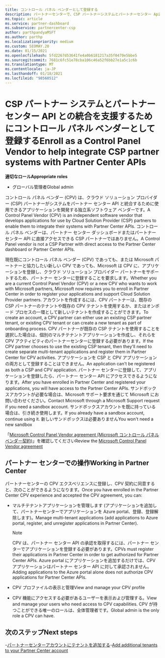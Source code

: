 ```yaml
---
title: コントロール パネル ベンダーとして登録する
description: パートナーセンターで、CSP パートナーシステムとパートナーセンター Api をより適切に統合できるように、パートナーセンターでコントロールパネルベンダー (CPV) として登録する方法について説明します。
ms.topic: article
ms.service: partner-dashboard
ms.subservice: partnercenter-csp
author: parthpandyaMSFT
ms.author: parthp
ms.localizationpriority: medium
ms.custom: SEOMAY.20
ms.date: 01/15/2021
ms.openlocfilehash: 5fd2267d53641fe4a0b6181217a35f0470e5bbe5
ms.sourcegitcommit: 7681c6fc51e78cba106c46a52f6bb27e1a5c1c6b
ms.translationtype: MT
ms.contentlocale: ja-JP
ms.lasthandoff: 01/18/2021
ms.locfileid: "98560512"
---
```

# <a name="enroll-as-a-control-panel-vendor-to-help-integrate-csp-partner-systems-with-partner-center-apis"></a><span data-ttu-id="03c08-103">CSP パートナー システムとパートナー センター API との統合を支援するためにコントロール パネル ベンダーとして登録する</span><span class="sxs-lookup"><span data-stu-id="03c08-103">Enroll as a Control Panel Vendor to help integrate CSP partner systems with Partner Center APIs</span></span>


<span data-ttu-id="03c08-104">**適切なロール**</span><span class="sxs-lookup"><span data-stu-id="03c08-104">**Appropriate roles**</span></span>

- <span data-ttu-id="03c08-105">グローバル管理者</span><span class="sxs-lookup"><span data-stu-id="03c08-105">Global admin</span></span>

<span data-ttu-id="03c08-106">コントロール パネル ベンダー (CPV) は、クラウド ソリューション プロバイダー (CSP) パートナーがシステムをパートナー センター API と統合するために使用できるアプリケーションを開発する独立系ソフトウェア ベンダーです。</span><span class="sxs-lookup"><span data-stu-id="03c08-106">A Control Panel Vendor (CPV) is an independent software vendor that develops applications for use by Cloud Solution Provider (CSP) partners to enable them to integrate their systems with Partner Center APIs.</span></span> <span data-ttu-id="03c08-107">コントロール パネル ベンダーは、パートナー センター ダッシュボードまたはパートナー センター API に直接アクセスできる CSP パートナーではありません。</span><span class="sxs-lookup"><span data-stu-id="03c08-107">A Control Panel vendor is not a CSP Partner with direct access to the Partner Center dashboard or Partner Center APIs.</span></span>

<span data-ttu-id="03c08-108">現在既にコントロール パネル ベンダー (CPV) であっても、または Microsoft パートナーと協力したい新しい CPV であっても、Microsoft は CPV に、アプリケーションを登録し、クラウド ソリューション プロバイダー パートナーをサポートするため、パートナー センターに登録することを要求します。</span><span class="sxs-lookup"><span data-stu-id="03c08-108">Whether you are a current Control Panel Vendor (CPV) or a new CPV who wants to work with Microsoft partners, Microsoft now requires you to enroll in Partner Center in order to register your applications and support Cloud Solution Provider partners.</span></span> <span data-ttu-id="03c08-109">アカウントを作成するには、CPV パートナーは、既存の CSP パートナーのテナントや既存の CPV テナントを使用するか、またはオンボード プロセスの一環として新しいテナントを作成することができます。</span><span class="sxs-lookup"><span data-stu-id="03c08-109">To create an account, a CPV partner can either use an existing CSP partner tenant, or existing CPV tenant or can create a new tenant as part of onboarding process.</span></span> <span data-ttu-id="03c08-110">CPV パートナーが既存の CSP テナントを使用することを選択した場合は、個別のマルチテナントアプリケーションを作成し、それらを CPV アクティビティのパートナーセンターに登録する必要があります。</span><span class="sxs-lookup"><span data-stu-id="03c08-110">If the CPV partner chooses to use the existing CSP tenant, then they'll need to create separate multi-tenant applications and register them in Partner Center for CPV activities.</span></span> <span data-ttu-id="03c08-111">アプリケーションを CSP と CPV アプリケーションの両方として登録することはできません。</span><span class="sxs-lookup"><span data-stu-id="03c08-111">An application can't be registered as both a CSP and CPV application.</span></span> <span data-ttu-id="03c08-112">パートナー センターに登録して、アプリケーションを登録したら、パートナー センター API にアクセスできるようになります。</span><span class="sxs-lookup"><span data-stu-id="03c08-112">After you have enrolled in Partner Center and registered your applications, you will have access to the Partner Center APIs.</span></span>  <span data-ttu-id="03c08-113">サンドボックスアカウントが必要な場合は、Microsoft サポート要求を通じて Microsoft にお問い合わせください。</span><span class="sxs-lookup"><span data-stu-id="03c08-113">Contact Microsoft through a Microsoft Support request if you need a sandbox account.</span></span> <span data-ttu-id="03c08-114">サンドボックスアカウントを既に持っている場合は、引き続き使用します。</span><span class="sxs-lookup"><span data-stu-id="03c08-114">If you already have a sandbox account, continue using it.</span></span> <span data-ttu-id="03c08-115">新しいサンドボックスは必要ありません</span><span class="sxs-lookup"><span data-stu-id="03c08-115">You won't need a new sandbox</span></span>

<span data-ttu-id="03c08-116">「[Microsoft Control Panel Vendor agreement (Microsoft コントロール パネル ベンダー契約)](https://go.microsoft.com/fwlink/?linkid=2055198)」を確認してください</span><span class="sxs-lookup"><span data-stu-id="03c08-116">Review the [Microsoft Control Panel Vendor agreement](https://go.microsoft.com/fwlink/?linkid=2055198)</span></span>


## <a name="working-in-partner-center"></a><span data-ttu-id="03c08-117">パートナー センターでの操作</span><span class="sxs-lookup"><span data-stu-id="03c08-117">Working in Partner Center</span></span>

<span data-ttu-id="03c08-118">パートナーセンターの CPV エクスペリエンスに登録し、CPV 契約に同意すると、次のことができるようになります。</span><span class="sxs-lookup"><span data-stu-id="03c08-118">Once you have enrolled in the Partner Center CPV experience and accepted the CPV agreement, you can:</span></span>

- <span data-ttu-id="03c08-119">マルチテナントアプリケーションを管理します (アプリケーションを追加して、パートナーセンターでアプリケーションを Azure portal、登録、登録解除します)。</span><span class="sxs-lookup"><span data-stu-id="03c08-119">Manage multi-tenant applications (add applications to Azure portal, register, and unregister applications in Partner Center).</span></span>

    >[!Note] 
    ><span data-ttu-id="03c08-120">CPV は、パートナー センター API の承認を取得するには、パートナー センターでアプリケーションを登録する必要があります。</span><span class="sxs-lookup"><span data-stu-id="03c08-120">CPVs must register their applications in Partner Center in order to get authorized for Partner Center APIs.</span></span> <span data-ttu-id="03c08-121">Azure portal にアプリケーションを追加するだけでは、CPV アプリケーションはパートナー センター API に対して承認されません。</span><span class="sxs-lookup"><span data-stu-id="03c08-121">Adding applications to the Azure portal alone does not authorize CPV applications for Partner Center APIs.</span></span> 

- <span data-ttu-id="03c08-122">CPV プロファイルの表示と管理</span><span class="sxs-lookup"><span data-stu-id="03c08-122">View and manage your CPV profile</span></span> 

- <span data-ttu-id="03c08-123">CPV 機能にアクセスする必要があるユーザーを表示および管理する。</span><span class="sxs-lookup"><span data-stu-id="03c08-123">View and manage your users who need access to CPV capabilities.</span></span> <span data-ttu-id="03c08-124">CPV が持つことができる唯一のロールは、全体管理者です。</span><span class="sxs-lookup"><span data-stu-id="03c08-124">Global admin is the only role a CPV can have.</span></span>

## <a name="next-steps"></a><span data-ttu-id="03c08-125">次のステップ</span><span class="sxs-lookup"><span data-stu-id="03c08-125">Next steps</span></span>

<span data-ttu-id="03c08-126">-[パートナーセンターアカウントにテナントを追加する](multi-tenant-account.md)</span><span class="sxs-lookup"><span data-stu-id="03c08-126">-[Add additional tenants to your Partner Center account](multi-tenant-account.md)</span></span>